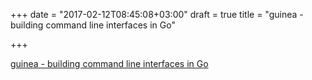 +++
date = "2017-02-12T08:45:08+03:00"
draft = true
title = "guinea - building command line interfaces in Go"

+++

<p><a href="https://github.com/boreq/guinea">guinea - building command line interfaces in Go</a></p>
